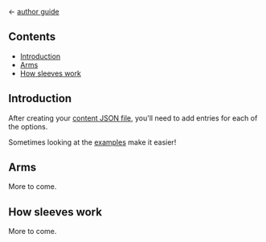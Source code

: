 ﻿← [author guide](../author-guide.md)

## Contents
* [Introduction](#introduction)
* [Arms](#arms)
* [How sleeves work](#how-sleeves-work)

## Introduction
After creating your [content JSON file](../author-guide.md#body-parts), you'll need to add
entries for each of the options.

Sometimes looking at the [examples](https://www.nexusmods.com/stardewvalley/mods/12893?tab=files#file-container-optional-files) make it easier!

## Arms
More to come.

## How sleeves work
More to come.